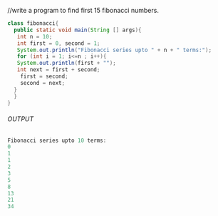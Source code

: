 //write a program to find first 15 fibonacci numbers.

```java
class fibonacci{
  public static void main(String [] args){
   int n = 10;
   int first = 0, second = 1;
   System.out.println("Fibonacci series upto " + n + " terms:");
   for (int i = 1; i<=n ; i++){
   System.out.println(first + "");
   int next = first + second;
    first = second;
    second = next;
  }
  }
}
```

###### OUTPUT
```java
Fibonacci series upto 10 terms:
0
1
1
2
3
5
8
13
21
34
```
  
